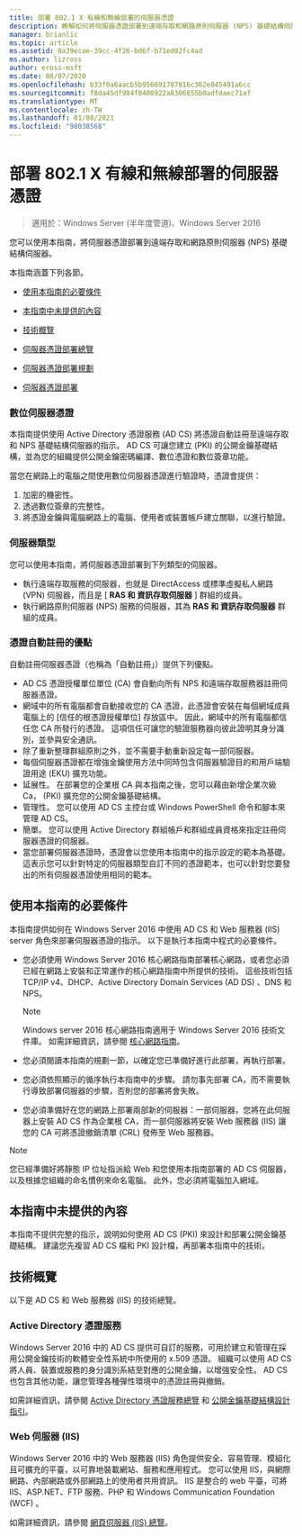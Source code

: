 ```yaml
---
title: 部署 802.1 X 有線和無線部署的伺服器憑證
description: 瞭解如何將伺服器憑證部署到遠端存取和網路原則伺服器 (NPS) 基礎結構伺服器。
manager: brianlic
ms.topic: article
ms.assetid: 0a39ecae-39cc-4f26-bd6f-b71ed02fc4ad
ms.author: lizross
author: eross-msft
ms.date: 08/07/2020
ms.openlocfilehash: b33f0a6aacb5b956691787816c362e845491a6cc
ms.sourcegitcommit: f8da45df984f0400922a8306855b0adfdaec71af
ms.translationtype: MT
ms.contentlocale: zh-TW
ms.lasthandoff: 01/08/2021
ms.locfileid: "98038568"
---
```

# <a name="deploy-server-certificates-for-8021x-wired-and-wireless-deployments"></a>部署 802.1 X 有線和無線部署的伺服器憑證

>適用於：Windows Server (半年度管道)、Windows Server 2016

您可以使用本指南，將伺服器憑證部署到遠端存取和網路原則伺服器 (NPS) 基礎結構伺服器。

本指南涵蓋下列各節。

-   [使用本指南的必要條件](#bkmk_pre)

-   [本指南中未提供的內容](#bkmk_not)

-   [技術概覽](#bkmk_tech)

-   [伺服器憑證部署總覽](Server-Certificate-Deployment-Overview.md)

-   [伺服器憑證部署規劃](Server-Certificate-Deployment-Planning.md)

-   [伺服器憑證部署](Server-Certificate-Deployment.md)

### <a name="digital-server-certificates"></a>**數位伺服器憑證**
本指南提供使用 Active Directory 憑證服務 (AD CS) 將憑證自動註冊至遠端存取和 NPS 基礎結構伺服器的指示。 AD CS 可讓您建立 (PKI) 的公開金鑰基礎結構，並為您的組織提供公開金鑰密碼編譯、數位憑證和數位簽章功能。

當您在網路上的電腦之間使用數位伺服器憑證進行驗證時，憑證會提供：

1. 加密的機密性。
2. 透過數位簽章的完整性。
3. 將憑證金鑰與電腦網路上的電腦、使用者或裝置帳戶建立關聯，以進行驗證。

### <a name="server-types"></a>**伺服器類型**
您可以使用本指南，將伺服器憑證部署到下列類型的伺服器。
- 執行遠端存取服務的伺服器，也就是 DirectAccess 或標準虛擬私人網路 (VPN) 伺服器，而且是 [ **RAS 和 資訊存取伺服器** ] 群組的成員。
- 執行網路原則伺服器 (NPS) 服務的伺服器，其為 **RAS 和 資訊存取伺服器** 群組的成員。

### <a name="advantages-of-certificate-autoenrollment"></a>**憑證自動註冊的優點**
自動註冊伺服器憑證（也稱為「自動註冊」）提供下列優點。

- AD CS 憑證授權單位單位 (CA) 會自動向所有 NPS 和遠端存取服務器註冊伺服器憑證。
- 網域中的所有電腦都會自動接收您的 CA 憑證，此憑證會安裝在每個網域成員電腦上的 [信任的根憑證授權單位] 存放區中。 因此，網域中的所有電腦都信任您 CA 所發行的憑證。 這項信任可讓您的驗證服務器向彼此證明其身分識別，並參與安全通訊。
- 除了重新整理群組原則之外，並不需要手動重新設定每一部伺服器。
- 每個伺服器憑證都在增強金鑰使用方法中同時包含伺服器驗證目的和用戶端驗證用途 (EKU) 擴充功能。
- 延展性。 在部署您的企業根 CA 與本指南之後，您可以藉由新增企業次級 Ca， (PKI) 擴充您的公開金鑰基礎結構。
- 管理性。 您可以使用 AD CS 主控台或 Windows PowerShell 命令和腳本來管理 AD CS。
- 簡單。 您可以使用 Active Directory 群組帳戶和群組成員資格來指定註冊伺服器憑證的伺服器。
- 當您部署伺服器憑證時，憑證會以您使用本指南中的指示設定的範本為基礎。 這表示您可以針對特定的伺服器類型自訂不同的憑證範本，也可以針對您要發出的所有伺服器憑證使用相同的範本。

## <a name="prerequisites-for-using-this-guide"></a><a name="bkmk_pre"></a>使用本指南的必要條件

本指南提供如何在 Windows Server 2016 中使用 AD CS 和 Web 服務器 (IIS) server 角色來部署伺服器憑證的指示。 以下是執行本指南中程式的必要條件。

- 您必須使用 Windows Server 2016 核心網路指南部署核心網路，或者您必須已經在網路上安裝和正常運作的核心網路指南中所提供的技術。 這些技術包括 TCP/IP v4、DHCP、Active Directory Domain Services (AD DS) 、DNS 和 NPS。
  >[!NOTE]
  >Windows server 2016 核心網路指南適用于 Windows Server 2016 技術文件庫。 如需詳細資訊，請參閱 [核心網路指南](../../../core-network-guide/Core-Network-Guide.md)。

- 您必須閱讀本指南的規劃一節，以確定您已準備好進行此部署，再執行部署。
- 您必須依照顯示的循序執行本指南中的步驟。 請勿事先部署 CA，而不需要執行導致部署伺服器的步驟，否則您的部署將會失敗。
- 您必須準備好在您的網路上部署兩部新的伺服器：一部伺服器，您將在此伺服器上安裝 AD CS 作為企業根 CA，而一部伺服器將安裝 Web 服務器 (IIS) 讓您的 CA 可將憑證撤銷清單 (CRL) 發佈至 Web 服務器。

>[!NOTE]
>您已經準備好將靜態 IP 位址指派給 Web 和您使用本指南部署的 AD CS 伺服器，以及根據您組織的命名慣例來命名電腦。 此外，您必須將電腦加入網域。

## <a name="what-this-guide-does-not-provide"></a><a name="bkmk_not"></a>本指南中未提供的內容
本指南不提供完整的指示，說明如何使用 AD CS (PKI) 來設計和部署公開金鑰基礎結構。 建議您先複習 AD CS 檔和 PKI 設計檔，再部署本指南中的技術。

## <a name="technology-overviews"></a><a name="bkmk_tech"></a>技術概覽
以下是 AD CS 和 Web 服務器 (IIS) 的技術總覽。

### <a name="active-directory-certificate-services"></a>Active Directory 憑證服務
Windows Server 2016 中的 AD CS 提供可自訂的服務，可用於建立和管理在採用公開金鑰技術的軟體安全性系統中所使用的 x.509 憑證。 組織可以使用 AD CS 將人員、裝置或服務的身分識別系結至對應的公開金鑰，以增強安全性。 AD CS 也包含其他功能，讓您管理各種彈性環境中的憑證註冊與撤銷。

如需詳細資訊，請參閱 [Active Directory 憑證服務總覽](/previous-versions/windows/it-pro/windows-server-2012-R2-and-2012/hh831740(v=ws.11)) 和 [公開金鑰基礎結構設計指引](https://techcommunity.microsoft.com/t5/ask-the-directory-services-team/designing-and-implementing-a-pki-part-i-design-and-planning/ba-p/396953)。

### <a name="web-server-iis"></a>Web 伺服器 (IIS)

Windows Server 2016 中的 Web 服務器 (IIS) 角色提供安全、容易管理、模組化且可擴充的平臺，以可靠地裝載網站、服務和應用程式。 您可以使用 IIS，與網際網路、內部網路或外部網路上的使用者共用資訊。 IIS 是整合的 web 平臺，可將 IIS、ASP.NET、FTP 服務、PHP 和 Windows Communication Foundation (WCF) 。

如需詳細資訊，請參閱 [網頁伺服器 (IIS) 總覽](/previous-versions/windows/it-pro/windows-server-2012-R2-and-2012/hh831725(v=ws.11))。